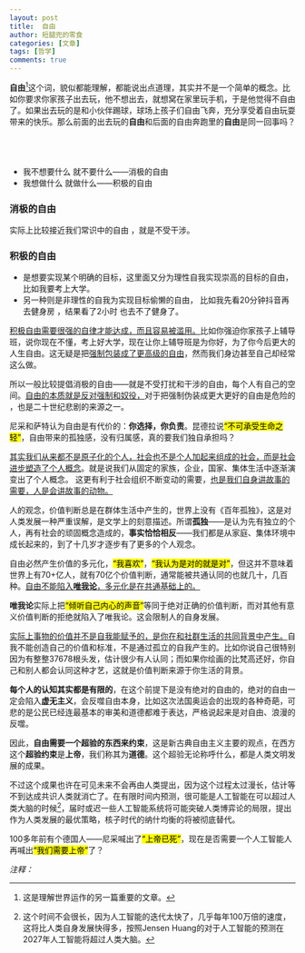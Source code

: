```yaml
---
layout: post
title:  自由
author: 短腿兜的零食
categories: [文章]
tags: [哲学]
comments: true
---
```


**自由**[^fn1]这个词，貌似都能理解，都能说出点道理，其实并不是一个简单的概念。比如你要求你家孩子出去玩，他不想出去，就想窝在家里玩手机，于是他觉得不自由了。如果出去玩的是和小伙伴踢球，球场上孩子们自由飞奔，充分享受着自由玩耍带来的快乐。那么前面的出去玩的**自由**和后面的自由奔跑里的**自由**是同一回事吗？ 

<p style="
    color:white;
    border-radius: 15px 50px;
    background: var(--oc-blue-5);
    padding: 20px;
    
">
谈到自由不能不谈到以赛亚·柏林。柏林对自由分成了两类：<br>
- 我不想要什么 就不要什么——消极的自由 <br>
- 我想做什么 就做什么——积极的自由 </p>

### 消极的自由
实际上比较接近我们常识中的自由 ，就是不受干涉。  
### 积极的自由
- 是想要实现某个明确的目标，这里面又分为理性自我实现崇高的目标的自由，比如我要考上大学。  
- 另一种则是非理性的自我为实现目标偷懒的自由， 比如我先看20分钟抖音再去健身房 ，结果看了2小时 也去不了健身了。  

<ins>积极自由需要很强的自律才能达成，而且容易被滥用。</ins>比如你强迫你家孩子上辅导班，说你现在不懂，考上好大学，现在让你上辅导班是为你好，为了你今后更大的人生自由。这无疑是把<ins>强制包装成了更高级的自由</ins>，然而我们身边甚至自己却经常这么做。  

所以一般比较提倡消极的自由——就是不受打扰和干涉的自由，每个人有自己的空间。<ins>自由的本质就是反对强制和奴役，</ins>对于把强制伪装成更大更好的自由是危险的 ，也是二十世纪悲剧的来源之一。 

尼采和萨特认为自由是有代价的：**你选择，你负责**。昆德拉说<mark>“不可承受生命之轻”</mark>，自由带来的孤独感，没有归属感，真的要我们独自承担吗？

<ins>其实我们从来都不是原子化的个人，社会也不是个人加起来组成的社会，而是社会进步塑造了个人概念</ins>。就是说我们从固定的家族，企业，国家、集体生活中逐渐演变出了个人概念。 这更有利于社会组织不断变动的需要，<ins>也是我们自身讲故事的需要，人是会讲故事的动物。</ins>

人的观念，价值判断总是在群体生活中产生的，世界上没有《百年孤独》，这是对人类发展一种严重误解，是文学上的刻意描述。所谓**孤独**——是认为先有独立的个人，再有社会的顽固概念造成的，**事实恰恰相反**——我们都是从家庭、集体环境中成长起来的，到了十几岁才逐步有了更多的个人观念。

自由必然产生价值的多元化，<mark>“我喜欢”</mark>，<mark>“我认为是对的就是对”</mark>，但这并不意味着世界上有70+亿人，就有70亿个价值判断，通常能被共通认同的也就几十，几百种。<ins>自由不能陷入**唯我论**，多元化是在共通基础上的。</ins>

**唯我论**实际上把<mark>“倾听自己内心的声音”</mark>等同于绝对正确的价值判断，而对其他有意义价值判断的拒绝就陷入了唯我论。这会限制人的自身发展。  

<ins>实际上事物的价值并不是自我能赋予的，是你在和社群生活的共同背景中产生。</ins>自我不能创造自己的价值和标准，不是通过孤立的自我产生的。比如你说自己很特别因为有整整37678根头发，估计很少有人认同；而如果你绘画的比梵高还好，你自己和别人都会认同这种才艺，这就是价值判断来源于你生活的背景。

**每个人的认知其实都是有限的**，在这个前提下是没有绝对的自由的，绝对的自由一定会陷入**虚无主义**，会反噬自由本身，比如这次法国奥运会的出现的各种奇葩，可悲的是公民已经连最基本的审美和道德都难于表达，严格说起来是对自由、浪漫的反噬。

因此，**自由需要一个超验的东西来约束**，这是新古典自由主义主要的观点，在西方这个**超验约束**是**上帝**，我们称其为**道德**。这个超验无论称呼什么，都是人类文明发展的成果。

不过这个成果也许在可见未来不会再由人类提出，因为这个过程太过漫长，估计等不到达成共识人类就消亡了。在有限时间内预测，很可能是人工智能在可以超过人类大脑的时候[^fn2]，届时或迟一些人工智能系统将可能突破人类博弈论的局限，提出作为人类发展的最优策略，核子时代的纳什均衡的将被彻底替代。

100多年前有个德国人——尼采喊出了<mark>“上帝已死”</mark>，现在是否需要一个人工智能人再喊出<mark>“我们需要上帝”</mark>了？

*注释：* 

[^fn1]:这是理解世界运作的另一篇重要的文章。
[^fn2]:这个时间不会很长，因为人工智能的迭代太快了，几乎每年100万倍的速度，这将比人类自身发展快得多，按照Jensen Huang的对于人工智能的预测在2027年人工智能将超过人类大脑。